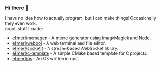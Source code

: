 ### Hi there 👋
I have no idea how to actually program, but I can make things! Occasionally they even work.<br>
 (cool) stuff I made:<br>
  - [elimerl/memegen](https://github.com/elimerl/memegen) - A meme generator using ImageMagick and Node.<br>
  - [elimerl/webool](https://github.com/elimerl/webool) - A web terminal and file editor.<br>
  - [elimerl/socketit](https://github.com/elimerl/socketit) - A stream-based WebSocket library.
  - [elimerl/c-template](https://github.com/elimerl/c-template) - A simple CMake based template for C projects.<br>
  - [elimerl/os](https://github.com/elimerl/os) - An OS written in rust.<br>
